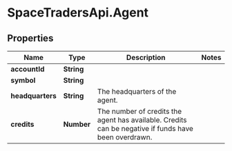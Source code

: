 # SpaceTradersApi.Agent

## Properties

Name | Type | Description | Notes
------------ | ------------- | ------------- | -------------
**accountId** | **String** |  | 
**symbol** | **String** |  | 
**headquarters** | **String** | The headquarters of the agent. | 
**credits** | **Number** | The number of credits the agent has available. Credits can be negative if funds have been overdrawn. | 


